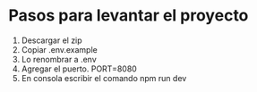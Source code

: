 # Pasos para levantar el proyecto

1. Descargar el zip
2. Copiar .env.example
3. Lo renombrar a .env
4. Agregar el puerto. PORT=8080
5. En consola escribir el comando npm run dev

